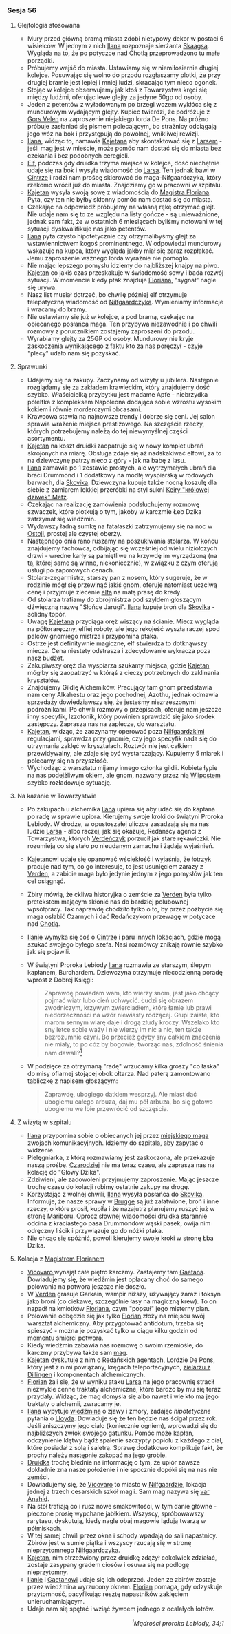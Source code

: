 ### Sesja 56
1. Glejtologia stosowana
    - Mury przed główną bramą miasta zdobi nietypowy dekor w postaci 6 wisielców. W jednym z nich [Ilana](#g_ilana) rozpoznaje sierżanta [Skaagsa](#p_skaags). Wygląda na to, że po potyczce nad Chotlą przeprowadzono tu małe porządki.
    - Próbujemy wejść do miasta. Ustawiamy się w niemiłosiernie długiej kolejce. Posuwając się wolno do przodu rozgłaszamy plotki, że przy drugiej bramie jest lepiej i mniej ludzi, skracając tym nieco ogonek. 
    - Stojąc w kolejce obserwujemy jak ktoś z Towarzystwa kręci się między ludźmi, oferując lewe glejty za jedyne 50gp od osoby.
    - Jeden z petentów z wyładowanym po brzegi wozem wykłóca się z mundurowym wydającym glejty. Kupiec twierdzi, że podróżuje z [Gors Velen](#l_gors_velen) na zaproszenie niejakiego lorda De Pons. Na próżno próbuje zasłaniać się pismem polecającym, bo strażnicy odciągają jego wóz na bok i przystępują do powolnej, wnikliwej rewizji.
    - [Ilana](#g_ilana), widząc to, namawia [Kajetana](#g_kajetan) aby skontaktować się z [Larsem](#p_lars) - jeśli mag jest w mieście, może pomóc nam dostać się do miasta bez czekania i bez podobnych ceregieli.
    - [Elf](#g_kajetan), podczas gdy druidka trzyma miejsce w kolejce, dość niechętnie udaje się na bok i wysyła wiadomość do [Larsa](#p_lars). Ten jednak bawi w [Cintrze](#l_cintra) i radzi nam prośbę skierować do maga-Nifgaardczyka, który rzekomo wrócił już do miasta. Znajdziemy go w pracowni w szpitalu.
    - [Kajetan](#g_kajetan) wysyła swoją sowę z wiadomością do [Magistra Floriana](#p_florian_z_vicovaro). Pyta, czy ten nie byłby skłonny pomóc nam dostać się do miasta.
    - Czekając na odpowiedź próbujemy na własną rękę otrzymać glejt. Nie udaje nam się to ze względu na listy gończe - są unieważnione, jednak sam fakt, że w ostatnich 6 miesiącach byliśmy notowani w tej sytuacji dyskwalifikuje nas jako petentów.
    - [Ilana](#g_ilana) pyta czysto hipotetycznie czy otrzymalibyśmy glejt za wstawiennictwem kogoś prominentnego. W odpowiedzi mundurowy wskazuje na kupca, który wygląda jakby miał się zaraz rozpłakać. Jemu zaproszenie ważnego lorda wyraźnie nie pomogło.
    - Nie mając lepszego pomysłu idziemy do najbliższej knajpy na piwo. [Kajetan](#g_kajetan) co jakiś czas przeskakuje w świadomość sowy i bada rozwój sytuacji. W momencie kiedy ptak znajduje [Floriana](#p_florian_z_vicovaro), "sygnał" nagle się urywa. 
    - Nasz list musiał dotrzeć, bo chwilę później elf otrzymuje telepatyczną wiadomość od [Nilfgaardczyka](#l_nilfgaard). Wymieniamy informacje i wracamy do bramy.
    - Nie ustawiamy się już w kolejce, a pod bramą, czekając na obiecanego posłańca maga. Ten przybywa niezawodnie i po chwili rozmowy z porucznikiem zostajemy zaproszeni do przodu. 
    - Wyrabiamy glejty za 25GP od osoby. Mundurowy nie kryje zaskoczenia wynikającego z faktu kto za nas poręczył - czyje "plecy" udało nam się pozyskać.
2. Sprawunki
    - Udajemy się na zakupy. Zaczynamy od wizyty u jubilera. Następnie rozglądamy się za zakładem krawieckim, który znajdujemy dość szybko. Właścicielką przybytku jest madame Apfe - niebrzydka półelfka z kompleksem Napoleona dodająca sobie wzrostu wysokim kokiem i równie morderczymi obcasami. 
    - Krawcowa stawia na najnowsze trendy i dobrze się ceni. Jej salon sprawia wrażenie miejsca prestiżowego. Na szczęście rzeczy, których potrzebujemy należą do tej niewymyślnej części asortymentu.
    - [Kajetan](#g_kajetan) na koszt druidki zaopatruje się w nowy komplet ubrań skrojonych na miarę. Obsługa zdaje się aż nadskakiwać elfowi, za to na dziewczynę patrzy nieco z góry - jak na babę z lasu.
    - [Ilana](#g_ilana) zamawia po 1 zestawie prostych, ale wytrzymałych ubrań dla braci Drummond i 1 dodatkowy na modłę wyspiarską w rodowych barwach, dla [Skovika](#p_skovik). Dziewczyna kupuje także nocną koszulę dla siebie z zamiarem lekkiej przeróbki na styl sukni [Keiry "królowej dziwek" Metz](#p_keira_metz).
    - Czekając na realizację zamówienia podsłuchujemy rozmowę szwaczek, które plotkują o tym, jakoby w karczmie Łeb Dzika zatrzymał się wiedźmin.
    - Wydawszy ładną sumkę na fatałaszki zatrzymujemy się na noc w [Ostoji](#l_ostoja), prostej ale czystej oberży.
    - Następnego dnia rano ruszamy na poszukiwania stolarza. W końcu znajdujemy fachowca, odbijając się wcześniej od wielu niziołczych drzwi - wredne karły są pamiętliwe na krzywdę im wyrządzoną (na tą, której same są winne, niekoniecznie), w związku z czym oferują usługi po zaporowych cenach.
    - Stolarz-zegarmistrz, starszy pan z nosem, który sugeruje, że w rodzinie mógł się przewinąć jakiś gnom, oferuje natomiast uczciwą cenę i przyjmuje zlecenie [elfa](#g_kajetan) na małą prasę do kredy.
    - Od stolarza trafiamy do zbrojmistrza pod szyldem głoszącym dźwięczną nazwę "Słońce Jarugi". [Ilana](#g_ilana) kupuje broń dla [Skovika](#p_skovik) - solidny topór.
    - Uwagę [Kajetana](#g_kajetan) przyciąga oręż wiszący na ścianie. Miecz wygląda na półtoraręczny, elfiej roboty, ale jego rękojeść wyszła raczej spod palców gnomiego mistrza i przypomina ptaka. 
    - Ostrze jest definitywnie magiczne, elf stwierdza to dotknąwszy miecza. Cena niestety odstrasza i zdecydowanie wykracza poza nasz budżet.
    - Zakupiwszy oręż dla wyspiarza szukamy miejsca, gdzie [Kajetan](#g_kajetan) mógłby się zaopatrzyć w którąś z cieczy potrzebnych do zaklinania kryształów.
    - Znajdujemy Gildię Alchemików. Pracujący tam gnom przedstawia nam ceny Alkahestu oraz jego pochodnej, Azothu, jednak odmawia sprzedaży dowiedziawszy się, że jesteśmy niezrzeszonymi podróżnikami. Po chwili rozmowy o przepisach, oferuje nam jeszcze inny specyfik, Izzotonik, który powinien sprawdzić się jako środek zastępczy. Zaprasza nas na zaplecze, do warsztatu.
    - [Kajetan](#g_kajetan), widząc, że zaczynamy operować poza [Nilfgaardzkimi](#l_nilfgaard) regulacjami, sprawdza przy gnomie, czy jego specyfik nada się do utrzymania zaklęć w kryształach. Roztwór nie jest całkiem przewidywalny, ale zdaje się być wystarczający. Kupujemy 5 miarek i polecamy się na przyszłość.
    - Wychodząc z warsztatu mijamy innego członka gildii. Kobieta łypie na nas podejżliwym okiem, ale gnom, nazwany przez nią [Wilpostem](#p_wilpost) szybko rozładowuje sytuację.
3. Na kazanie w Towarzystwie
    - Po zakupach u alchemika [Ilana](#g_ilana) upiera się aby udać się do kapłana po radę w sprawie upiora. Kierujemy swoje kroki do świątyni Proroka Lebiody. W drodze, w opustoszałej uliczce zasadzają się na nas ludzie [Larsa](#p_lars) - albo raczej, jak się okazuje, Redańscy agenci z Towarzystwa, których [Verdeńczyk](#p_lars) porzucił jak stare rękawiczki. Nie rozumieją co się stało po nieudanym zamachu i żądają wyjaśnień. 
    - [Kajetanowi](#g_kajetan) udaje się opanować wściekłość i wyjaśnia, że [łotrzyk](#p_lars) pracuje nad tym, co go interesuje, to jest usunięciem zarazy z [Verden](#l_verden), a zabicie maga było jedynie jednym z jego pomysłów jak ten cel osiągnąć. 
    - Zbiry mówią, że ckliwa historyjka o zemście za [Verden](#l_verden) była tylko pretekstem mającym skłonić nas do bardziej polubownej wpsółpracy. Tak naprawdę chodziło tylko o to, by przez pozbycie się maga osłabić Czarnych i dać Redańczykom przewagę w potyczce nad [Chotlą](Chotla).
    - [Ilanie](#g_ilana) wymyka się coś o [Cintrze](#l_cintra) i paru innych lokacjach, gdzie mogą szukać swojego byłego szefa. Nasi rozmówcy znikają równie szybko jak się pojawili.
    - W świątyni Proroka Lebiody [Ilana](#g_ilana) rozmawia ze starszym, ślepym kapłanem, Burchardem. Dziewczyna otrzymuje niecodzienną poradę wprost z Dobrej Księgi:
        
        > Zaprawdę powiadam wam, kto wierzy snom, jest jako chcący pojmać wiatr lubo cień uchwycić. Łudzi się obrazem zwodniczym, krzywym zwierciadłem, które łamie lub prawi niedorzeczności na wzór niewiasty rodzącej. Głupi zaiste, kto marom sennym wiarę daje i drogą złudy kroczy. 
        > Wszelako kto sny letce sobie waży i nie wierzy im nic a nic, ten także bezrozumnie czyni. Bo przecież gdyby sny całkiem znaczenia nie miały, to po cóż by bogowie, tworząc nas, zdolność śnienia nam dawali?[<sup>1</sup>](#ad1)
    
    - W podzięce za otrzymaną "radę" wrzucamy kilka groszy "co łaska" do misy ofiarnej stojącej obok ołtarza. Nad paterą zamontowano tabliczkę z napisem głoszącym:
        
        > Zaprawdę, ubogiego datkiem wesprzyj. Ale miast dać ubogiemu całego arbuza, daj mu pół arbuza, bo się gotowo ubogiemu we łbie przewrócić od szczęścia.
    
4. Z wizytą w szpitalu
    - [Ilana](#g_ilana) przypomina sobie o obiecanych jej przez [miejskiego maga](#p_florian_z_vicovaro) zwojach komunikacyjnych. Idziemy do szpitala, aby zapytać o widzenie. 
    - Pielęgniarka, z którą rozmawiamy jest zaskoczona, ale przekazuje naszą prośbę. [Czarodziej](#p_florian_z_vicovaro) nie ma teraz czasu, ale zaprasza nas na kolację do "Głowy Dzika".
    - Zdziwieni, ale zadowoleni przyjmujemy zaproszenie. Mając jeszcze trochę czasu do kolacji robimy ostatnie zakupy na drogę.
    - Korzystając z wolnej chwili, [Ilana](#g_ilana) wysyła posłańca do [Skovika](#p_skovik). Informuje, że nasze sprawy w [Brugge](#l_m_brugge) są już załatwione, broń i inne rzeczy, o które prosił, kupiła i że nazajutrz planujemy ruszyć już w stronę [Mariboru](#l_maribor). Oprócz słownej wiadomości druidka starannie odcina z kraciastego pasa Drummondów wąski pasek, owija nim odręczny liścik i przywiązuje go do nóżki ptaka.
    - Nie chcąc się spóźnić, powoli kierujemy swoje kroki w stronę Łba Dzika.
5. Kolacja z [Magistrem Florianem](#p_florian_z_vicovaro)
    - [Vicovaro ](#p_florian_z_vicovaro) wynajął całe piętro karczmy. Zastajemy tam [Gaetana](#p_gaetan). Dowiadujemy się, że wiedźmin jest opłacany choć do samego polowania na potwora jeszcze nie doszło.
    - W [Verden](#l_verden) grasuje Garkain, wampir niższy, używający zaraz i toksyn jako broni (co ciekawe, szczególnie łasy na magiczną krew). To on napadł na kmiotków [Floriana](#p_florian_z_vicovaro), czym "popsuł" jego misterny plan.
    - Polowanie odbędzie się jak tylko [Florian](#p_florian_z_vicovaro) złoży na miejscu swój warsztat alchemiczny. Aby przygotować antidotum, trzeba się spieszyć - można je pozyskać tylko w ciągu kilku godzin od momentu śmierci potwora.
    - Kiedy wiedźmin zabawia nas rozmowę o swoim rzemiośle, do karczmy przybywa także sam [mag](#p_florian_z_vicovaro).
    - [Kajetan](#g_kajetan) dyskutuje z nim o Redańskich agentach, Lordzie De Pons, który jest z nimi powiązany, kręgach teleportacyjnych, [zielarzu z Dillingen](#p_regis) i komponentach alchemicznych.
    - [Florian](#p_florian_z_vicovaro) żali się, że w wyniku ataku [Larsa](#p_lars) na jego pracownię stracił niezwykle cenne traktaty alchemiczne, które bardzo by mu się teraz przydały. Widząc, że mag domyśla się albo nawet i wie kto ma jego traktaty o alchemii, zwracamy je.
    - [Ilana](#g_ilana) wypytuje [wiedźmina](#p_gaetan) o zjawy i zmory, zadając _hipotetyczne_ pytania o [Lloyda](#p_lloyd). Dowiaduje się że ten będzie nas ścigał przez rok. Jeśli zniszczymy jego ciało (koniecznie ogniem), wprowadzi się do najbliższych zwłok swojego gatunku. Pomóc może kapłan, odczynienie klątwy bądź spalenie szczypty popiołu z każdego z ciał, które posiadał z solą i saletrą. Sprawę dodatkowo komplikuje fakt, że prochy należy następnie zakopać na jego grobie.
    - [Druidka](#g_ilana) trochę blednie na informację o tym, że upiór zawsze dokładnie zna nasze położenie i nie spocznie dopóki się na nas nie zemści.
    - Dowiadujemy się, że [Vicovaro](#l_vicovaro) to miasto w [Nilfgaardzie](#l_nilfgaard), lokacja jednej z trzech cesarskich szkół magii. Sam mag nazywa się [var Anahid](#p_florian_z_vicovaro).
    - Na stół trafiają co i rusz nowe smakowitości, w tym danie główne - pieczone prosię wypchane jabłkiem. Wszyscy, spróbowawszy rarytasu, dyskutują, kiedy nagle obaj magowie lądują twarzą w półmiskach.
    - W tej samej chwili przez okna i schody wpadają do sali napastnicy. Zbirów jest w sumie piątka i wszyscy rzucają się w stronę nieprzytomnego [Nilfgaardczyka](#l_nilfgaard).
    - [Kajetan](#g_kajetan), nim otrzeźwiony przez druidkę zdążył cokolwiek zdziałać, zostaje zasypany gradem ciosów i osuwa się na podłogę nieprzytomny.
    - [Ilanie](#g_ilana) i [Gaetanowi](#p_gaetan) udaje się ich odeprzeć. Jeden ze zbirów zostaje przez wiedźmina wyrzucony oknem. [Florian](#p_florian_z_vicovaro) pomaga, gdy odzyskuje przytomność, pacyfikując resztę napastników zaklęciem unieruchamiającym.
    - Udaje nam się spętać i wziąć żywcem jednego z ocalałych łotrów.
<div align="right"><i><a id='ad1'></a><sup>1</sup>Mądrości proroka Lebiody, 34;1</i></div>
